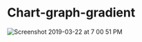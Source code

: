 # Chart-graph-gradient

![Screenshot 2019-03-22 at 7 00 51 PM](https://user-images.githubusercontent.com/48784125/55072235-8eb1e480-50b0-11e9-81e2-1bb9a56ea14b.png)

